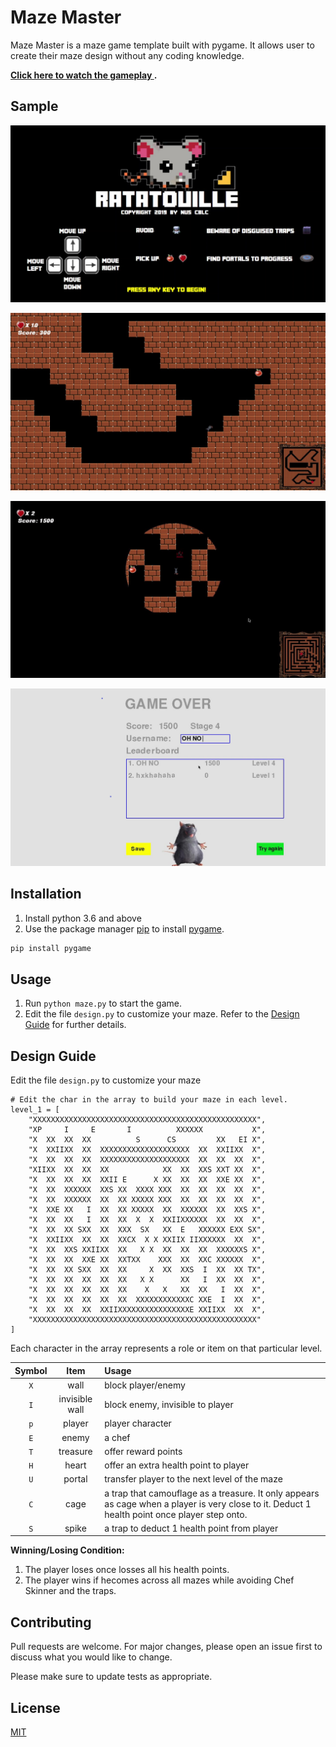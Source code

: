 # Maze Master

Maze Master is a maze game template built with pygame. It allows user to create their maze design without any coding knowledge.

**[Click here to watch the gameplay ](https://www.youtube.com/watch?v=OkyE1ssDXnQ).**
## Sample

![](images/readme/1.png)

![](images/readme/2.png)

![](images/readme/3.png)

![](images/readme/4.png)


## Installation

1. Install python 3.6 and above
2. Use the package manager [pip](https://pip.pypa.io/en/stable/) to install [pygame](https://www.pygame.org/news).

```bash
pip install pygame
```

## Usage

1. Run `python maze.py` to start the game.
2. Edit the file `design.py` to customize your maze. Refer to the [Design Guide](#Design-Guide) for further details.

## Design Guide

Edit the file `design.py` to customize your maze

```
# Edit the char in the array to build your maze in each level.
level_1 = [
    "XXXXXXXXXXXXXXXXXXXXXXXXXXXXXXXXXXXXXXXXXXXXXXXXXX",
    "XP     I     E       I          XXXXXX           X",
    "X  XX  XX  XX          S      CS         XX   EI X",
    "X  XXIIXX  XX  XXXXXXXXXXXXXXXXXXXX  XX  XXIIXX  X",
    "X  XX  XX  XX  XXXXXXXXXXXXXXXXXXXX  XX  XX  XX  X",
    "XIIXX  XX  XX  XX            XX  XX  XXS XXT XX  X",
    "X  XX  XX  XX  XXII E      X XX  XX  XX  XXE XX  X",
    "X  XX  XXXXXX  XXS XX  XXXX XXX  XX  XX  XX  XX  X",
    "X  XX  XXXXXX  XX  XX XXXXX XXX  XX  XX  XX  XX  X",
    "X  XXE XX   I  XX  XX XXXXX  XX  XXXXXX  XX  XXS X",
    "X  XX  XX   I  XX  XX  X  X  XXIIXXXXXX  XX  XX  X",
    "X  XX  XX SXX  XX  XXX  SX   XX  E   XXXXXX EXX SX",
    "X  XXIIXX  XX  XX  XXCX  X X XXIIX IIXXXXXX  XX  X",
    "X  XX  XXS XXIIXX  XX   X X  XX  XX  XX  XXXXXXS X",
    "X  XX  XX  XXE XX  XXTXX    XXX  XX  XXC XXXXXX  X",
    "X  XX  XX SXX  XX  XX     X  XX  XXS  I  XX  XX TX",
    "X  XX  XX  XX  XX  XX   X X      XX   I  XX  XX  X",
    "X  XX  XX  XX  XX  XX    X   X   XX  XX   I  XX  X",
    "X  XX  XX  XX  XX  XX  XXXXXXXXXXXXC XXE  I  XX  X",
    "X  XX  XX  XX  XXIIXXXXXXXXXXXXXXXXE XXIIXX  XX  X",
    "XXXXXXXXXXXXXXXXXXXXXXXXXXXXXXXXXXXXXXXXXXXXXXXXXX"
]
```

Each character in the array represents a role or item on that particular level.

| Symbol |      Item      | Usage                                                        |
| :----: | :------------: | :----------------------------------------------------------- |
|  `X`   |      wall      | block player/enemy                                           |
|  `I`   | invisible wall | block enemy, invisible to player                             |
|  `p`   |     player     | player character                                             |
|  `E`   |     enemy      | a chef                                                       |
|  `T`   |    treasure    | offer reward points                                          |
|  `H`   |     heart      | offer an extra health point to player                        |
|  `U`   |     portal     | transfer player to the next level of the maze                |
|  `C`   |      cage      | a trap that camouflage as a treasure. It only appears as cage when a player is very close to it. Deduct 1 health point once player step onto. |
|  `S`   |     spike      | a trap to deduct 1 health point from player                  |

**Winning/Losing Condition:**

1. The player loses once losses all his health points.
2. The player wins if hecomes across all mazes while avoiding Chef Skinner and the traps.

## Contributing

Pull requests are welcome. For major changes, please open an issue first to discuss what you would like to change.

Please make sure to update tests as appropriate.

## License
[MIT](https://choosealicense.com/licenses/mit/)
